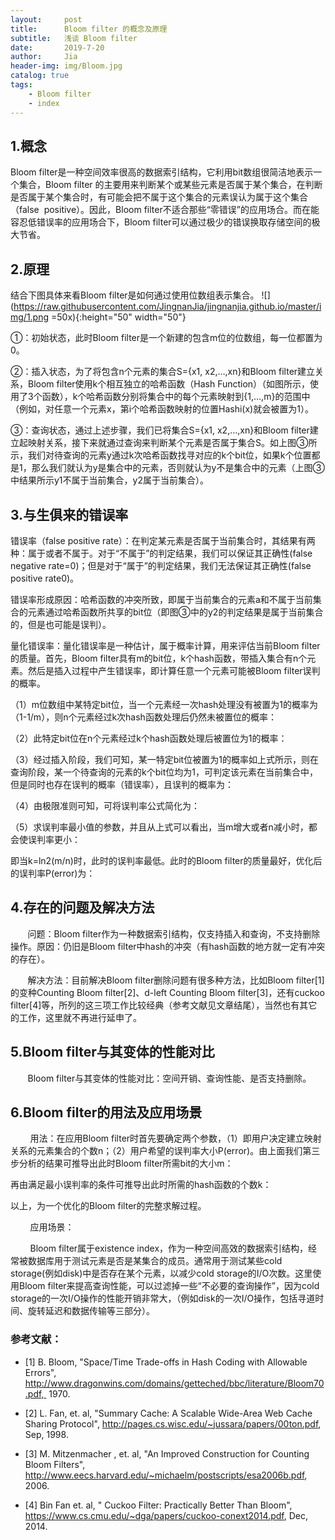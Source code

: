 ```yaml
---
layout:     post
title:      Bloom filter 的概念及原理
subtitle:   浅谈 Bloom filter
date:       2019-7-20
author:     Jia
header-img: img/Bloom.jpg
catalog: true
tags:
    - Bloom filter
    - index
---
```



## 1.概念

Bloom filter是一种空间效率很高的数据索引结构，它利用bit数组很简洁地表示一个集合，Bloom filter 的主要用来判断某个或某些元素是否属于某个集合，在判断是否属于某个集合时，有可能会把不属于这个集合的元素误认为属于这个集合（false  positive）。因此，Bloom filter不适合那些“零错误”的应用场合。而在能容忍低错误率的应用场合下，Bloom filter可以通过极少的错误换取存储空间的极大节省。

## 2.原理

结合下图具体来看Bloom filter是如何通过使用位数组表示集合。
![](https://raw.githubusercontent.com/JingnanJia/jingnanjia.github.io/master/img/1.png =50x){:height="50" width="50"}

①：初始状态，此时Bloom filter是一个新建的包含m位的位数组，每一位都置为0。

②：插入状态，为了将包含n个元素的集合S={x1, x2,…,xn}和Bloom filter建立关系，Bloom filter使用k个相互独立的哈希函数（Hash Function）（如图所示，使用了3个函数），k个哈希函数分别将集合中的每个元素映射到{1,…,m}的范围中（例如，对任意一个元素x，第i个哈希函数映射的位置Hashi(x)就会被置为1）。

③：查询状态，通过上述步骤，我们已将集合S={x1, x2,…,xn}和Bloom filter建立起映射关系，接下来就通过查询来判断某个元素是否属于集合S。如上图③所示，我们对待查询的元素y通过k次哈希函数找寻对应的k个bit位，如果k个位置都是1，那么我们就认为y是集合中的元素，否则就认为y不是集合中的元素（上图③中结果所示y1不属于当前集合，y2属于当前集合）。

## 3.与生俱来的错误率

错误率（false positive rate）：在判定某元素是否属于当前集合时，其结果有两种：属于或者不属于。对于“不属于”的判定结果，我们可以保证其正确性(false negative rate=0)；但是对于“属于”的判定结果，我们无法保证其正确性(false positive rate0)。

错误率形成原因：哈希函数的冲突所致，即属于当前集合的元素a和不属于当前集合的元素通过哈希函数所共享的bit位（即图③中的y2的判定结果是属于当前集合的，但是也可能是误判）。

量化错误率：量化错误率是一种估计，属于概率计算，用来评估当前Bloom filter 的质量。首先，Bloom filter具有m的bit位，k个hash函数，带插入集合有n个元素。然后是插入过程中产生错误率，即计算任意一个元素可能被Bloom filter误判的概率。

（1）m位数组中某特定bit位，当一个元素经一次hash处理没有被置为1的概率为（1-1/m），则n个元素经过k次hash函数处理后仍然未被置位的概率：

（2）此特定bit位在n个元素经过k个hash函数处理后被置位为1的概率：

（3）经过插入阶段，我们可知，某一特定bit位被置为1的概率如上式所示，则在查询阶段，某一个待查询的元素的k个bit位均为1，可判定该元素在当前集合中，但是同时也存在误判的概率（错误率），且误判的概率为：

（4）由极限准则可知，可将误判率公式简化为：

（5）求误判率最小值的参数，并且从上式可以看出，当m增大或者n减小时，都会使误判率更小：

即当k=ln2(m/n)时，此时的误判率最低。此时的Bloom filter的质量最好，优化后的误判率P(error)为：

## 4.存在的问题及解决方法

       问题：Bloom filter作为一种数据索引结构，仅支持插入和查询，不支持删除操作。原因：仍旧是Bloom filter中hash的冲突（有hash函数的地方就一定有冲突的存在）。

       解决方法：目前解决Bloom filter删除问题有很多种方法，比如Bloom filter[1]的变种Counting Bloom filter[2]、d-left Counting Bloom filter[3]，还有cuckoo filter[4]等，所列的这三项工作比较经典（参考文献见文章结尾），当然也有其它的工作，这里就不再进行延申了。

## 5.Bloom filter与其变体的性能对比

       Bloom filter与其变体的性能对比：空间开销、查询性能、是否支持删除。


## 6.Bloom filter的用法及应用场景

        用法：在应用Bloom filter时首先要确定两个参数，（1）即用户决定建立映射关系的元素集合的个数n；（2）用户希望的误判率大小P(error)。由上面我们第三步分析的结果可推导出此时Bloom filter所需bit的大小m：


再由满足最小误判率的条件可推导出此时所需的hash函数的个数k：


以上，为一个优化的Bloom filter的完整求解过程。

        应用场景：

        Bloom filter属于existence index，作为一种空间高效的数据索引结构，经常被数据库用于测试元素是否是某集合的成员。通常用于测试某些cold storage(例如disk)中是否存在某个元素，以减少cold storage的I/O次数。这里使用Bloom filter来提高查询性能，可以过滤掉一些“不必要的查询操作”，因为cold storage的一次I/O操作的性能开销非常大，（例如disk的一次I/O操作，包括寻道时间、旋转延迟和数据传输等三部分）。



### 参考文献：

- [1] B. Bloom, "Space/Time Trade-offs in Hash Coding with Allowable Errors", http://www.dragonwins.com/domains/getteched/bbc/literature/Bloom70.pdf,  1970.

- [2] L. Fan, et. al, "Summary Cache: A Scalable Wide-Area Web Cache Sharing Protocol", http://pages.cs.wisc.edu/~jussara/papers/00ton.pdf, Sep, 1998.

- [3] M. Mitzenmacher , et. al, "An Improved Construction for Counting Bloom Filters", http://www.eecs.harvard.edu/~michaelm/postscripts/esa2006b.pdf, 2006.

- [4] Bin Fan et. al, " Cuckoo Filter: Practically Better Than Bloom", https://www.cs.cmu.edu/~dga/papers/cuckoo-conext2014.pdf, Dec, 2014.

